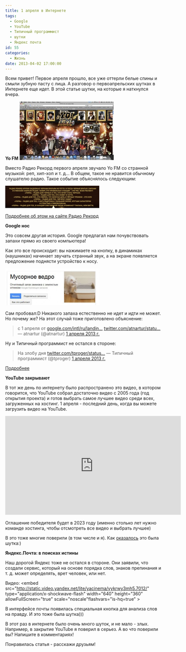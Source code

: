 ```yaml
---
title: 1 апреля в Интернете
tags:
  - Google
  - YouTube
  - Типичный программист
  - шутки
  - Яндекс почта
id: 55
categories:
  - Жизнь
date: 2013-04-02 17:00:00
---
```


Всем привет! Первое апреля прошло, все уже оттерли белые спины и смыли зубную пасту с лица. А разговор о первоапрельских шутках в Интернете еще идет. В этой статье шутки, на которые я наткнулся вчера. <!--more-->

**Yo FM**
[![Yo fm](/content/2013/04/c78b0b81cba87ff1333ea2af73e709e2-300x187.jpg)](/content/2013/04/c78b0b81cba87ff1333ea2af73e709e2.jpg)

Вместо Радио Рекорд первого апреля звучало Yo FM со странной музыкой: реп, хип-хоп и т. д... В общем, такое не нравится обычному слушателю радио. Такое событие объяснялось следующим:

[![Рекорд: сообщение о Yo Fm](/content/2013/04/Image-000-300x71.png)](/content/2013/04/Image-000.png)

[Подробнее об этом на сайте Радио Рекорд](http://www.radiorecord.ru/news/137324/)

**Google нос**

Это совсем другая история. Google предлагал нам почувствовать запахи прямо из своего компьютера!

Как это все происходит: вы нажимаете на кнопку, в динамиках (наушниках) начинает звучать странный звук, а на экране появляется предложение поднясти устройство к носу.

[![Google нос](/content/2013/04/a569b13285ae14a4cd2fc69e4c4d8af7-300x118.jpg)](/content/2013/04/a569b13285ae14a4cd2fc69e4c4d8af7.jpg)

Сам пробовал:D Никакого запаха естественно не идет и идти не может. Но почему же? На этот случай тоже приготовлено объяснение:
> c 1 апреля от [google.com/intl/ru/landin…](https://t.co/CIbi2xRKGN "https://www.google.com/intl/ru/landing/nose/help.html") [twitter.com/atnartur/statu…](http://t.co/lME4D0FUkq "http://twitter.com/atnartur/status/318802682909446144/photo/1")
> &mdash; atnartur (@atnartur) [1 апреля 2013 г.](https://twitter.com/atnartur/status/318802682909446144)
<script async src="//platform.twitter.com/widgets.js" charset="utf-8"></script>

Ну и Типичный программист не остался в стороне:
> На злобу дня [twitter.com/tproger/status…](http://t.co/5UtS95K2Ig "http://twitter.com/tproger/status/318763546240491521/photo/1")
> &mdash; Типичный программист (@tproger) [1 апреля 2013 г.](https://twitter.com/tproger/status/318763546240491521)
<script async src="//platform.twitter.com/widgets.js" charset="utf-8"></script>

[Подробнее](http://www.google.ru/intl/ru/landing/nose/)

**YouTube закрывают**

В тот же день по интернету было распространено это видео, в котором говорится, что YouTube собрал достаточно видео с 2005 года (год открытия проекта) и готов выбрать самое лучшее видео среди всех, загруженных на хостинг. 1 апреля - последний день, когда вы можете загрузить видео на YouTube.

<iframe width="560" height="315" src="http://www.youtube.com/embed/H542nLTTbu0" frameborder="0" allowfullscreen></iframe>

Оглашение победителя будет в 2023 году (именно столько лет нужно команде хостинга, чтобы отсмотреть все видео и выбрать лучшее) 

В это тоже многие поверили (в том числе и я). Как [оказалось](http://glavnoe.ua/news/n131987) это была шутка:)

**Яндекс.Почта: в поисках истины**

Наш дорогой Яндекс тоже не остался в стороне. Они заявили, что создали сервис, который на основе порядка слов, знаков препинания и т. д. может определять, врет человек, или нет. 

Видео: 
<object width="640" height="360"><param name="video" value="http://static.video.yandex.net/lite/yacinema/yykrwy3mh5.7012/"></param><param name="allowFullScreen" value="true"></param><param name="scale" value="noscale"></param><param name="flashvars" value="is-hq=true"></param><embed src="http://static.video.yandex.net/lite/yacinema/yykrwy3mh5.7012/" type="application/x-shockwave-flash" width="640" height="360" allowFullScreen="true" scale="noscale"flashvars="is-hq=true" ></embed></object>

В интерфейсе почты появилась специальная кнопка для анализа слов на правду. И это тоже была шутка)))

В этот раз в интернете было очень много шуток, и не мало - злых. Например, в закрытие YouTube я поверил в серьез. А во что поверили вы? Напишите в комментариях! 

Понравилась статья - расскажи друзьям! 